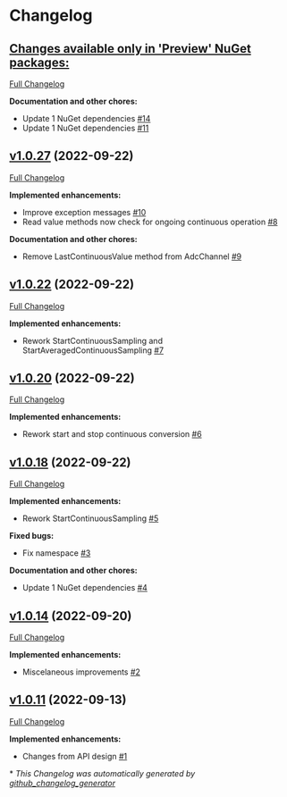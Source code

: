 # Changelog

## [**Changes available only in 'Preview' NuGet packages:**](https://github.com/nanoframework/nanoFramework.GiantGecko.Adc/tree/HEAD)

[Full Changelog](https://github.com/nanoframework/nanoFramework.GiantGecko.Adc/compare/v1.0.27...HEAD)

**Documentation and other chores:**

- Update 1 NuGet dependencies [\#14](https://github.com/nanoframework/nanoFramework.GiantGecko.Adc/pull/14)
- Update 1 NuGet dependencies [\#11](https://github.com/nanoframework/nanoFramework.GiantGecko.Adc/pull/11)

## [v1.0.27](https://github.com/nanoframework/nanoFramework.GiantGecko.Adc/tree/v1.0.27) (2022-09-22)

[Full Changelog](https://github.com/nanoframework/nanoFramework.GiantGecko.Adc/compare/v1.0.22...v1.0.27)

**Implemented enhancements:**

- Improve exception messages [\#10](https://github.com/nanoframework/nanoFramework.GiantGecko.Adc/pull/10)
- Read value methods now check for ongoing continuous operation [\#8](https://github.com/nanoframework/nanoFramework.GiantGecko.Adc/pull/8)

**Documentation and other chores:**

- Remove LastContinuousValue method from AdcChannel [\#9](https://github.com/nanoframework/nanoFramework.GiantGecko.Adc/pull/9)

## [v1.0.22](https://github.com/nanoframework/nanoFramework.GiantGecko.Adc/tree/v1.0.22) (2022-09-22)

[Full Changelog](https://github.com/nanoframework/nanoFramework.GiantGecko.Adc/compare/v1.0.20...v1.0.22)

**Implemented enhancements:**

- Rework StartContinuousSampling and StartAveragedContinuousSampling [\#7](https://github.com/nanoframework/nanoFramework.GiantGecko.Adc/pull/7)

## [v1.0.20](https://github.com/nanoframework/nanoFramework.GiantGecko.Adc/tree/v1.0.20) (2022-09-22)

[Full Changelog](https://github.com/nanoframework/nanoFramework.GiantGecko.Adc/compare/v1.0.18...v1.0.20)

**Implemented enhancements:**

- Rework start and stop continuous conversion [\#6](https://github.com/nanoframework/nanoFramework.GiantGecko.Adc/pull/6)

## [v1.0.18](https://github.com/nanoframework/nanoFramework.GiantGecko.Adc/tree/v1.0.18) (2022-09-22)

[Full Changelog](https://github.com/nanoframework/nanoFramework.GiantGecko.Adc/compare/v1.0.14...v1.0.18)

**Implemented enhancements:**

- Rework StartContinuousSampling [\#5](https://github.com/nanoframework/nanoFramework.GiantGecko.Adc/pull/5)

**Fixed bugs:**

- Fix namespace [\#3](https://github.com/nanoframework/nanoFramework.GiantGecko.Adc/pull/3)

**Documentation and other chores:**

- Update 1 NuGet dependencies [\#4](https://github.com/nanoframework/nanoFramework.GiantGecko.Adc/pull/4)

## [v1.0.14](https://github.com/nanoframework/nanoFramework.GiantGecko.Adc/tree/v1.0.14) (2022-09-20)

[Full Changelog](https://github.com/nanoframework/nanoFramework.GiantGecko.Adc/compare/v1.0.11...v1.0.14)

**Implemented enhancements:**

- Miscelaneous improvements [\#2](https://github.com/nanoframework/nanoFramework.GiantGecko.Adc/pull/2)

## [v1.0.11](https://github.com/nanoframework/nanoFramework.GiantGecko.Adc/tree/v1.0.11) (2022-09-13)

[Full Changelog](https://github.com/nanoframework/nanoFramework.GiantGecko.Adc/compare/45381c6c92cea2ac88f31c25c92c42fdb1626183...v1.0.11)

**Implemented enhancements:**

- Changes from API design [\#1](https://github.com/nanoframework/nanoFramework.GiantGecko.Adc/pull/1)



\* *This Changelog was automatically generated by [github_changelog_generator](https://github.com/github-changelog-generator/github-changelog-generator)*
